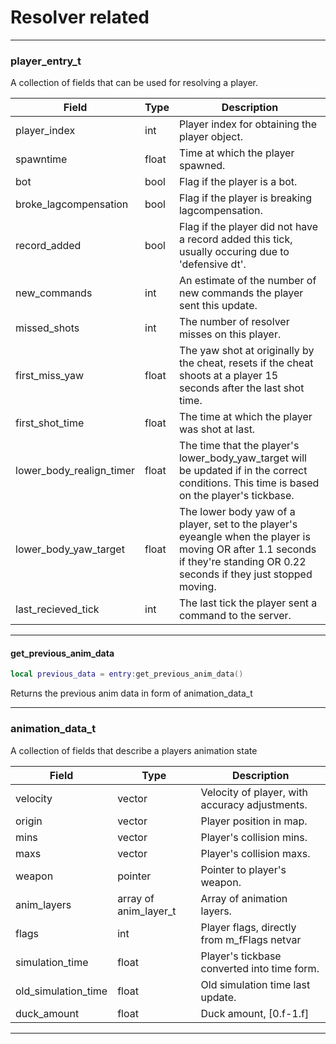 # Resolver related



***

### player\_entry\_t

A collection of fields that can be used for resolving a player.

| Field                       | Type  | Description                                                                                                                                                                  |
| --------------------------- | ----- | ---------------------------------------------------------------------------------------------------------------------------------------------------------------------------- |
| player\_index               | int   | Player index for obtaining the player object.                                                                                                                                |
| spawntime                   | float | Time at which the player spawned.                                                                                                                                            |
| bot                         | bool  | Flag if the player is a bot.                                                                                                                                                 |
| broke\_lagcompensation      | bool  | Flag if the player is breaking lagcompensation.                                                                                                                              |
| record\_added               | bool  | Flag if the player did not have a record added this tick, usually occuring due to 'defensive dt'.                                                                            |
| new\_commands               | int   | An estimate of the number of new commands the player sent this update.                                                                                                       |
| missed\_shots               | int   | The number of resolver misses on this player.                                                                                                                                |
| first\_miss\_yaw            | float | The yaw shot at originally by the cheat, resets if the cheat shoots at a player 15 seconds after the last shot time.                                                         |
| first\_shot\_time           | float | The time at which the player was shot at last.                                                                                                                               |
| lower\_body\_realign\_timer | float | The time that the player's lower\_body\_yaw\_target will be updated if in the correct conditions. This time is based on the player's tickbase.                               |
| lower\_body\_yaw\_target    | float | The lower body yaw of a player, set to the player's eyeangle when the player is moving OR after 1.1 seconds if they're standing OR 0.22 seconds if they just stopped moving. |
| last\_recieved\_tick        | int   | The last tick the player sent a command to the server.                                                                                                                       |

***

#### get\_previous\_anim\_data

```lua
local previous_data = entry:get_previous_anim_data()
```

Returns the previous anim data in form of animation\_data\_t

***

### animation\_data\_t

A collection of fields that describe a players animation state

| Field                 | Type                    | Description                                    |
| --------------------- | ----------------------- | ---------------------------------------------- |
| velocity              | vector                  | Velocity of player, with accuracy adjustments. |
| origin                | vector                  | Player position in map.                        |
| mins                  | vector                  | Player's collision mins.                       |
| maxs                  | vector                  | Player's collision maxs.                       |
| weapon                | pointer                 | Pointer to player's weapon.                    |
| anim\_layers          | array of anim\_layer\_t | Array of animation layers.                     |
| flags                 | int                     | Player flags, directly from m\_fFlags netvar   |
| simulation\_time      | float                   | Player's tickbase converted into time form.    |
| old\_simulation\_time | float                   | Old simulation time last update.               |
| duck\_amount          | float                   | Duck amount, \[0.f-1.f]                        |



***
